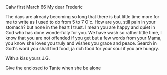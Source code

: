  Calw first March 66
My dear Frederic

The days are already becoming so long that there is but little time more for me to write as I used to do from 5 to 7 O'c. How are you, still pain in your stomach? but none in the heart I trust. I mean you are happy and quiet in God who has done wonderfully for you. We have wash so rather little time, I know that you are not offended if you get but a few words from your Mama, you know she loves you truly and wishes you grace and peace. 
Search in God's word you shall find food, ja rich food for your soul if you are hungry.

With a kiss yours
 J.G.

Give the enclosed to Tante when she be alone

